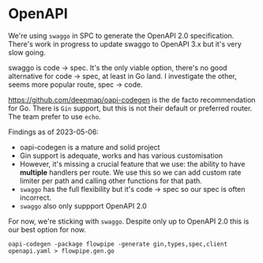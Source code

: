 # OpenAPI

We're using `swaggo` in SPC to generate the OpenAPI 2.0 specification. There's work in progress to update swaggo to OpenAPI 3.x but it's very slow going.

swaggo is code -> spec. It's the only viable option, there's no good alternative for code -> spec, at least in Go land. I investigate the other, seems more popular route, spec -> code.

https://github.com/deepmap/oapi-codegen is the de facto recommendation for Go. There is `Gin` support, but this is not their default or preferred router. The team prefer to use `echo`.

Findings as of 2023-05-06:

* oapi-codegen is a mature and solid project
* Gin support is adequate, works and has various customisation
* However, it's missing a crucial feature that we use: the ability to have **multiple** handlers per route. We use this so we can add custom rate limiter per path and calling other functions for that path.
* `swaggo` has the full flexibility but it's code -> spec so our spec is often incorrect.
* `swaggo` also only suppport OpenAPI 2.0


For now, we're sticking with `swaggo`. Despite only up to OpenAPI 2.0 this is our best option for now.

```
oapi-codegen -package flowpipe -generate gin,types,spec,client openapi.yaml > flowpipe.gen.go
```